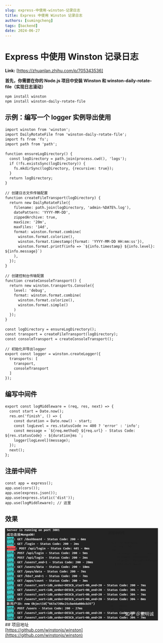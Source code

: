 ```yaml
---
slug: express-中使用-winston-记录日志
title: Express 中使用 Winston 记录日志
authors: [sumingcheng]
tags: [backend]
date: 2024-06-27
---
```


# Express 中使用 Winston 记录日志



 **Link:** [https://zhuanlan.zhihu.com/p/705343536]



**首先，你需要在你的 Node.js 项目中安装 Winston 和 winston-daily-rotate-file（**实现日志滚动**）**

```
npm install winston
npm install winston-daily-rotate-file

```
## 示例：编写一个 logger 实例导出使用  
```
import winston from 'winston';
import DailyRotateFile from 'winston-daily-rotate-file';
import fs from 'fs';
import path from 'path';

function ensureLogDirectory() {
  const logDirectory = path.join(process.cwd(), 'logs');
  if (!fs.existsSync(logDirectory)) {
    fs.mkdirSync(logDirectory, {recursive: true});
  }
  return logDirectory;
}

// 创建日志文件传输配置
function createFileTransport(logDirectory) {
  return new DailyRotateFile({
    filename: path.join(logDirectory, 'admin-%DATE%.log'),
    datePattern: 'YYYY-MM-DD',
    zippedArchive: true,
    maxSize: '20m',
    maxFiles: '14d',
    format: winston.format.combine(
      winston.format.colorize(),
      winston.format.timestamp({format: 'YYYY-MM-DD HH:mm:ss'}),
      winston.format.printf(info => `${info.timestamp} ${info.level}: ${info.message}`)
    ),
  });
}

// 创建控制台传输配置
function createConsoleTransport() {
  return new winston.transports.Console({
    level: 'debug',
    format: winston.format.combine(
      winston.format.colorize(),
      winston.format.simple()
    )
  });
}

const logDirectory = ensureLogDirectory();
const transport = createFileTransport(logDirectory);
const consoleTransport = createConsoleTransport();

// 初始化并导出logger
export const logger = winston.createLogger({
  transports: [
    transport,
    consoleTransport
  ]
});

```
## 编写中间件  
```
export const logMiddleware = (req, res, next) => {
  const start = Date.now();
  res.on('finish', () => {
    const duration = Date.now() - start;
    const logLevel = res.statusCode >= 400 ? 'error' : 'info';
    const message = `${req.method} ${req.url} - Status Code: ${res.statusCode} - ${duration}ms `;
    logger[logLevel](message);
  });
  next();
};

```
## 注册中间件  
```
const app = express();
app.use(cors());
app.use(express.json());
app.use(express.static('dist'));
app.use(logMiddleware); // 这里

```
## 效果  
![ca9b705e4e51a672c2938357f93fd824](../image/ca9b705e4e51a672c2938357f93fd824.jpg)## 项目地址  
[https://github.com/winstonjs/winston](https://github.com/winstonjs/winston)